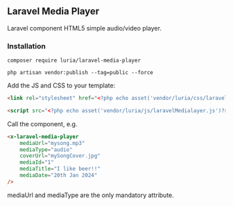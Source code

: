 ## Laravel Media Player

Laravel component HTML5 simple audio/video player.

### Installation
```shell
composer require luria/laravel-media-player

php artisan vendor:publish --tag=public --force
```

Add the JS and CSS to your template:

```html
<link rel="stylesheet" href="<?php echo asset('vendor/luria/css/laravelMediaPlayer.css')?>" type="text/css">
```

```html
<script src="<?php echo asset('vendor/luria/js/laravelMedialayer.js')?>"></script>
```

Call the component, e.g.

```html
<x-laravel-media-player
    mediaUrl="mysong.mp3"
    mediaType="audio"
    coverUrl="mySongCover.jpg"
    mediaId="1"
    mediaTitle="I like beer!!"
    mediaDate="20th Jan 2024"
/>
```

mediaUrl and mediaType are the only mandatory attribute.